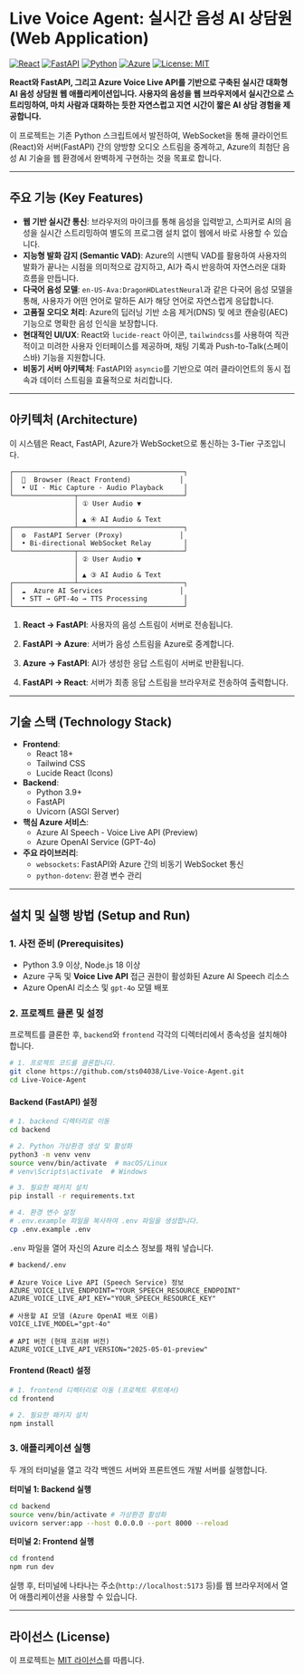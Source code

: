 # Live Voice Agent: 실시간 음성 AI 상담원 (Web Application)

[![React](https://img.shields.io/badge/React-18+-61DAFB.svg?logo=react)](https://react.dev/)
[![FastAPI](https://img.shields.io/badge/FastAPI-0.100+-009688.svg?logo=fastapi)](https://fastapi.tiangolo.com/)
[![Python](https://img.shields.io/badge/Python-3.9+-3776AB.svg?logo=python)](https://www.python.org/)
[![Azure](https://img.shields.io/badge/Azure-Voice%20Live%20API-0078D4?logo=microsoftazure)](https://azure.microsoft.com/en-us/products/ai-services/ai-speech/)
[![License: MIT](https://img.shields.io/badge/License-MIT-yellow.svg)](https://opensource.org/licenses/MIT)

**React와 FastAPI, 그리고 Azure Voice Live API를 기반으로 구축된 실시간 대화형 AI 음성 상담원 웹 애플리케이션입니다. 사용자의 음성을 웹 브라우저에서 실시간으로 스트리밍하여, 마치 사람과 대화하는 듯한 자연스럽고 지연 시간이 짧은 AI 상담 경험을 제공합니다.**

이 프로젝트는 기존 Python 스크립트에서 발전하여, WebSocket을 통해 클라이언트(React)와 서버(FastAPI) 간의 양방향 오디오 스트림을 중계하고, Azure의 최첨단 음성 AI 기술을 웹 환경에서 완벽하게 구현하는 것을 목표로 합니다.

---

## 주요 기능 (Key Features)

* **웹 기반 실시간 통신**: 브라우저의 마이크를 통해 음성을 입력받고, 스피커로 AI의 음성을 실시간 스트리밍하여 별도의 프로그램 설치 없이 웹에서 바로 사용할 수 있습니다.
* **지능형 발화 감지 (Semantic VAD)**: Azure의 시맨틱 VAD를 활용하여 사용자의 발화가 끝나는 시점을 의미적으로 감지하고, AI가 즉시 반응하여 자연스러운 대화 흐름을 만듭니다.
* **다국어 음성 모델**: `en-US-Ava:DragonHDLatestNeural`과 같은 다국어 음성 모델을 통해, 사용자가 어떤 언어로 말하든 AI가 해당 언어로 자연스럽게 응답합니다.
* **고품질 오디오 처리**: Azure의 딥러닝 기반 소음 제거(DNS) 및 에코 캔슬링(AEC) 기능으로 명확한 음성 인식을 보장합니다.
* **현대적인 UI/UX**: React와 `lucide-react` 아이콘, `tailwindcss`를 사용하여 직관적이고 미려한 사용자 인터페이스를 제공하며, 채팅 기록과 Push-to-Talk(스페이스바) 기능을 지원합니다.
* **비동기 서버 아키텍처**: FastAPI와 `asyncio`를 기반으로 여러 클라이언트의 동시 접속과 데이터 스트림을 효율적으로 처리합니다.

---

## 아키텍처 (Architecture)

이 시스템은 React, FastAPI, Azure가 WebSocket으로 통신하는 3-Tier 구조입니다.

```text
┌──────────────────────────────────────────┐
│  👤  Browser (React Frontend)            │
│  • UI · Mic Capture · Audio Playback     │
└───────────────┬──────────────────────────┘
                │ ① User Audio ▼
                │
                │ ▲ ④ AI Audio & Text
┌───────────────┴──────────────────────────┐
│  ⚙️  FastAPI Server (Proxy)              │
│  • Bi‑directional WebSocket Relay        │
└───────────────┬──────────────────────────┘
                │ ② User Audio ▼
                │
                │ ▲ ③ AI Audio & Text
┌───────────────┴──────────────────────────┐
│  ☁️  Azure AI Services                   │
│  • STT → GPT‑4o → TTS Processing         │
└──────────────────────────────────────────┘
```

1. **React → FastAPI**: 사용자의 음성 스트림이 서버로 전송됩니다.

2. **FastAPI → Azure**: 서버가 음성 스트림을 Azure로 중계합니다.

3. **Azure → FastAPI**: AI가 생성한 응답 스트림이 서버로 반환됩니다.

4. **FastAPI → React**: 서버가 최종 응답 스트림을 브라우저로 전송하여 출력합니다.


---

## 기술 스택 (Technology Stack)

* **Frontend**:
    * React 18+
    * Tailwind CSS
    * Lucide React (Icons)
* **Backend**:
    * Python 3.9+
    * FastAPI
    * Uvicorn (ASGI Server)
* **핵심 Azure 서비스**:
    * Azure AI Speech - Voice Live API (Preview)
    * Azure OpenAI Service (GPT-4o)
* **주요 라이브러리**:
    * `websockets`: FastAPI와 Azure 간의 비동기 WebSocket 통신
    * `python-dotenv`: 환경 변수 관리

---

## 설치 및 실행 방법 (Setup and Run)

### 1. 사전 준비 (Prerequisites)

* Python 3.9 이상, Node.js 18 이상
* Azure 구독 및 **Voice Live API** 접근 권한이 활성화된 Azure AI Speech 리소스
* Azure OpenAI 리소스 및 `gpt-4o` 모델 배포

### 2. 프로젝트 클론 및 설정

프로젝트를 클론한 후, `backend`와 `frontend` 각각의 디렉터리에서 종속성을 설치해야 합니다.

```bash
# 1. 프로젝트 코드를 클론합니다.
git clone https://github.com/sts04038/Live-Voice-Agent.git
cd Live-Voice-Agent
```

#### Backend (FastAPI) 설정

```bash
# 1. backend 디렉터리로 이동
cd backend

# 2. Python 가상환경 생성 및 활성화
python3 -m venv venv
source venv/bin/activate  # macOS/Linux
# venv\Scripts\activate  # Windows

# 3. 필요한 패키지 설치
pip install -r requirements.txt

# 4. 환경 변수 설정
# .env.example 파일을 복사하여 .env 파일을 생성합니다.
cp .env.example .env
```

`.env` 파일을 열어 자신의 Azure 리소스 정보를 채워 넣습니다.

```env
# backend/.env

# Azure Voice Live API (Speech Service) 정보
AZURE_VOICE_LIVE_ENDPOINT="YOUR_SPEECH_RESOURCE_ENDPOINT"
AZURE_VOICE_LIVE_API_KEY="YOUR_SPEECH_RESOURCE_KEY"

# 사용할 AI 모델 (Azure OpenAI 배포 이름)
VOICE_LIVE_MODEL="gpt-4o"

# API 버전 (현재 프리뷰 버전)
AZURE_VOICE_LIVE_API_VERSION="2025-05-01-preview"
```

#### Frontend (React) 설정

```bash
# 1. frontend 디렉터리로 이동 (프로젝트 루트에서)
cd frontend

# 2. 필요한 패키지 설치
npm install
```

### 3. 애플리케이션 실행

두 개의 터미널을 열고 각각 백엔드 서버와 프론트엔드 개발 서버를 실행합니다.

**터미널 1: Backend 실행**

```bash
cd backend
source venv/bin/activate # 가상환경 활성화
uvicorn server:app --host 0.0.0.0 --port 8000 --reload
```

**터미널 2: Frontend 실행**

```bash
cd frontend
npm run dev
```

실행 후, 터미널에 나타나는 주소(`http://localhost:5173` 등)를 웹 브라우저에서 열어 애플리케이션을 사용할 수 있습니다.

---

## 라이선스 (License)

이 프로젝트는 [MIT 라이선스](LICENSE)를 따릅니다.
